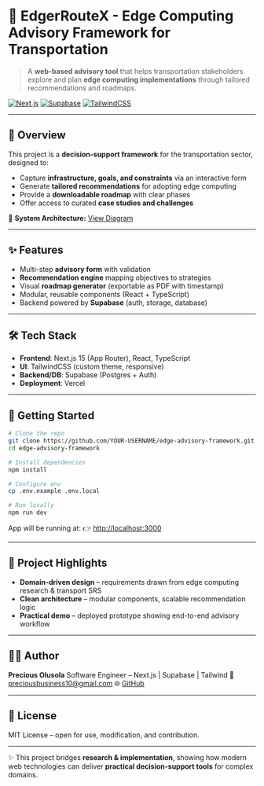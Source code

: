 
# 🚦 EdgerRouteX - Edge Computing Advisory Framework for Transportation

> A **web-based advisory tool** that helps transportation stakeholders explore and plan **edge computing implementations** through tailored recommendations and roadmaps.

[![Next.js](https://img.shields.io/badge/Next.js-15-black?style=flat-square\&logo=next.js)](https://nextjs.org/)
[![Supabase](https://img.shields.io/badge/Supabase-Backend-green?style=flat-square\&logo=supabase)](https://supabase.com/)
[![TailwindCSS](https://img.shields.io/badge/TailwindCSS-UI-38B2AC?style=flat-square\&logo=tailwind-css)](https://tailwindcss.com/)

---

## 📖 Overview

This project is a **decision-support framework** for the transportation sector, designed to:

* Capture **infrastructure, goals, and constraints** via an interactive form
* Generate **tailored recommendations** for adopting edge computing
* Provide a **downloadable roadmap** with clear phases
* Offer access to curated **case studies and challenges**

🔗 **System Architecture:** [View Diagram](https://hackmd.io/@codepraycode/rytaFuyYeg)

---

## ✨ Features

* Multi-step **advisory form** with validation
* **Recommendation engine** mapping objectives to strategies
* Visual **roadmap generator** (exportable as PDF with timestamp)
* Modular, reusable components (React + TypeScript)
* Backend powered by **Supabase** (auth, storage, database)

---

## 🛠️ Tech Stack

* **Frontend**: Next.js 15 (App Router), React, TypeScript
* **UI**: TailwindCSS (custom theme, responsive)
* **Backend/DB**: Supabase (Postgres + Auth)
* **Deployment**: Vercel

---

## 🚀 Getting Started

```bash
# Clone the repo
git clone https://github.com/YOUR-USERNAME/edge-advisory-framework.git
cd edge-advisory-framework

# Install dependencies
npm install

# Configure env
cp .env.example .env.local

# Run locally
npm run dev
```

App will be running at:
👉 [http://localhost:3000](http://localhost:3000)

---

## 📐 Project Highlights

* **Domain-driven design** – requirements drawn from edge computing research & transport SRS
* **Clean architecture** – modular components, scalable recommendation logic
* **Practical demo** – deployed prototype showing end-to-end advisory workflow

---

## 👨‍💻 Author

**Precious Olusola**
Software Engineer – Next.js | Supabase | Tailwind
📧 [preciousbusiness10@gmail.com](mailto:preciousbusiness10@gmail.com)
🌐 [GitHub](https://github.com/codepraycode)

---

## 📜 License

MIT License – open for use, modification, and contribution.

---

✨ This project bridges **research & implementation**, showing how modern web technologies can deliver **practical decision-support tools** for complex domains.

